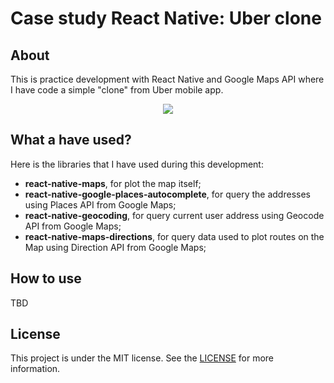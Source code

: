 # Case study React Native: Uber clone
## About

This is practice development with React Native and Google Maps API where I have code a simple "clone" from Uber mobile app.

<p align="center">
  <img src="./docs/demo.gif" />
</p>


## What a have used?

Here is the libraries that I have used during this development:

* **react-native-maps**, for plot the map itself;
* **react-native-google-places-autocomplete**, for query the addresses using Places API from Google Maps;
* **react-native-geocoding**, for query current user address using Geocode API from Google Maps;
* **react-native-maps-directions**, for query data used to plot routes on the Map using Direction API from Google Maps;

## How to use

TBD

## License

This project is under the MIT license. See the [LICENSE](./LICENSE) for more information.